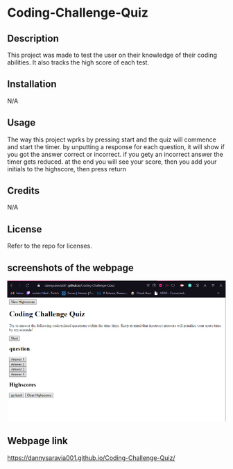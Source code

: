 # Coding-Challenge-Quiz
## Description
This project was made to test the user on their knowledge of their coding abilities. It also tracks the high score of each test. 

## Installation

N/A

## Usage
The way this project wprks by pressing start and the quiz will commence and start the timer. by unputting a response for each question, it will show if you got the answer correct or incorrect. if you gety an incorrect answer the timer gets reduced. at the end you will see your score, then you add your initials to the highscore, then press return


## Credits

N/A

## License

Refer to the repo for licenses. 


## screenshots of the webpage
![Alt text](<./assets/deployed-webpage.png>)

## Webpage link 
https://dannysaravia001.github.io/Coding-Challenge-Quiz/
